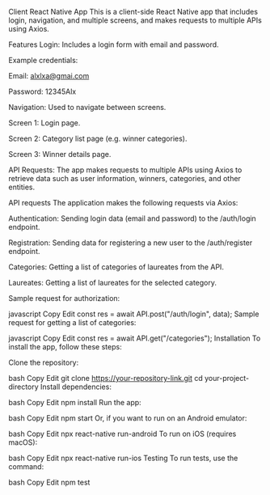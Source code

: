 Client React Native App
This is a client-side React Native app that includes login, navigation, and multiple screens, and makes requests to multiple APIs using Axios.

Features
Login: Includes a login form with email and password.

Example credentials:

Email: alxlxa@gmai.com

Password: 12345Alx

Navigation: Used to navigate between screens.

Screen 1: Login page.

Screen 2: Category list page (e.g. winner categories).

Screen 3: Winner details page.

API Requests: The app makes requests to multiple APIs using Axios to retrieve data such as user information, winners, categories, and other entities.

API requests
The application makes the following requests via Axios:

Authentication: Sending login data (email and password) to the /auth/login endpoint.

Registration: Sending data for registering a new user to the /auth/register endpoint.

Categories: Getting a list of categories of laureates from the API.

Laureates: Getting a list of laureates for the selected category.

Sample request for authorization:

javascript
Copy
Edit
const res = await API.post("/auth/login", data);
Sample request for getting a list of categories:

javascript
Copy
Edit
const res = await API.get("/categories");
Installation
To install the app, follow these steps:

Clone the repository:

bash
Copy
Edit
git clone https://your-repository-link.git
cd your-project-directory
Install dependencies:

bash
Copy
Edit
npm install
Run the app:

bash
Copy
Edit
npm start
Or, if you want to run on an Android emulator:

bash
Copy
Edit
npx react-native run-android
To run on iOS (requires macOS):

bash
Copy
Edit
npx react-native run-ios
Testing
To run tests, use the command:

bash
Copy
Edit
npm test
